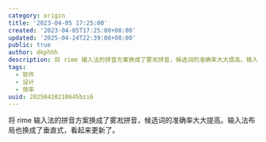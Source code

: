 ```yaml
---
category: origin
title: '2023-04-05 17:25:00'
created: '2023-04-05T17:25:00+08:00'
updated: '2025-04-24T22:39:08+08:00'
public: true
author: dkphhh
description: 将 rime 输入法的拼音方案换成了雾凇拼音，候选词的准确率大大提高。输入法布局也换成了垂直式，看起来更新了……
tags:
  - 软件
  - 设计
  - 效率
uuid: 20250420210645bzi6
---
```


将 rime 输入法的拼音方案换成了雾凇拼音，候选词的准确率大大提高。输入法布局也换成了垂直式，看起来更新了。
